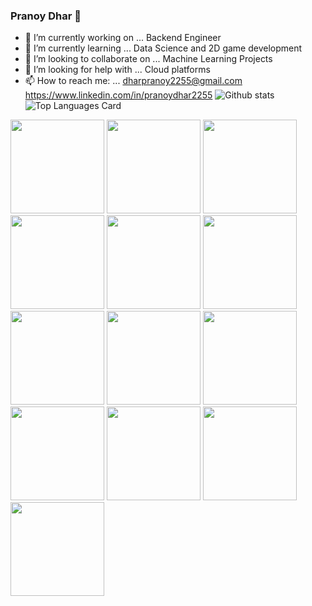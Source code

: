 ### Pranoy Dhar 👋



- 🔭 I’m currently working on ... Backend Engineer
- 🌱 I’m currently learning ... Data Science and 2D game development
- 👯 I’m looking to collaborate on ... Machine Learning Projects
- 🤔 I’m looking for help with ... Cloud platforms
- 📫 How to reach me: ... dharpranoy2255@gmail.com https://www.linkedin.com/in/pranoydhar2255
![Github stats](https://github-readme-stats.vercel.app/api?username=dharpranoy&theme=highcontrast&show_icons=true&count_private=true)
![Top Languages Card](https://github-readme-stats.vercel.app/api/top-langs/?username=dharpranoy&layout=compact)

<div>
  <img height=150 width=150 src="https://cdn.jsdelivr.net/gh/devicons/devicon/icons/c/c-original.svg" /> 
  <img height=150 width=150 src="https://cdn.jsdelivr.net/gh/devicons/devicon/icons/typescript/typescript-original.svg" />
  <img height=150 width=150 src="https://cdn.jsdelivr.net/gh/devicons/devicon/icons/linux/linux-original.svg" />
  <img height=150 width=150 src="https://cdn.jsdelivr.net/gh/devicons/devicon/icons/bash/bash-original.svg" />
  <img height=150 width=150 src="https://cdn.jsdelivr.net/gh/devicons/devicon/icons/digitalocean/digitalocean-original.svg" />
  <img height=150 width=150 src="https://cdn.jsdelivr.net/gh/devicons/devicon/icons/go/go-original.svg" />
  <img height=150 width=150 src="https://cdn.jsdelivr.net/gh/devicons/devicon/icons/mysql/mysql-original.svg" />
  <img height=150 width=150 src="https://cdn.jsdelivr.net/gh/devicons/devicon/icons/microsoftsqlserver/microsoftsqlserver-plain-wordmark.svg" />
  <img height=150 width=150 src="https://cdn.jsdelivr.net/gh/devicons/devicon/icons/mongodb/mongodb-original.svg" />
  <img height=150 width=150 src="https://cdn.jsdelivr.net/gh/devicons/devicon/icons/python/python-original.svg" />
  <img height=150 width=150 src="https://cdn.jsdelivr.net/gh/devicons/devicon/icons/numpy/numpy-original.svg" />
  <img height=150 width=150 src="https://cdn.jsdelivr.net/gh/devicons/devicon/icons/pandas/pandas-original.svg" />
  <img height=150 width=150 src="https://cdn.jsdelivr.net/gh/devicons/devicon/icons/fastapi/fastapi-original.svg" />
</div>
    
